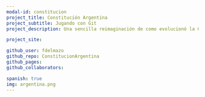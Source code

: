 ```yaml
---
modal-id: constitucion
project_title: Constitución Argentina
project_subtitle: Jugando con Git
project_description: Una sencilla reimaginación de como evolucionó la Constitución de la Nación Argentina a través de los años, usando git como herramienta. El historial de diferencias que dió cada reforma constitucional termina dando un panorama de como cambió el país en su historia, pasando por las distintas dictaduras y etapas. Utiliza todo lo que provee git y github para ser lo más completa posible, sea el tiempo del commit, un Pull Request declinado, u otras cosas.

project_site:

github_user: fdelmazo
github_repo: ConstitucionArgentina
github_pages: 
github_collaborators:

spanish: true
img: argentina.png
---
```

